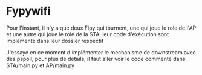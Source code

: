 # Fypywifi

Pour l'instant, il n'y a que deux Fipy qui tournent, une qui joue le role de l'AP et une autre qui joue le role de la STA, leur code d'éxécution sont implémenté dans leur dossier respectif

J'essaye en ce moment d'implémenter le mechanisme de downstream avec des pspoll, pour plus de details, il faut aller voir le code commenté dans STA/main.py et AP/main.py 
